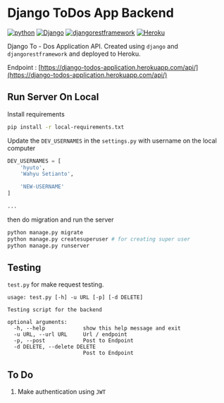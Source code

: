 # Django ToDos App Backend

[![python](https://img.shields.io/badge/Made%20with-Python-1f425f?style=plastic&logo=Python)](https://www.python.org/)
[![Django](https://img.shields.io/badge/Django-3.2-darkgreen?style=plastic&logo=django)](https://docs.djangoproject.com/en/3.2/)
[![djangorestframework](https://img.shields.io/badge/djangorestframework-3.12-blue?style=plastic)](https://www.django-rest-framework.org/)
[![Heroku](https://img.shields.io/badge/Heroku-430098?style=plastic&logo=heroku)](https://django-todos-application.herokuapp.com/api/)

Django To - Dos Application API. Created using `django` and `djangorestframework` 
and deployed to Heroku.

Endpoint : [https://django-todos-application.herokuapp.com/api/](https://django-todos-application.herokuapp.com/api/)

## Run Server On Local

Install requirements

```bash
pip install -r local-requirements.txt
```

Update the `DEV_USERNAMES` in the `settings.py` with username on the local computer

```python
DEV_USERNAMES = [
    'hyuto',
    'Wahyu Setianto',

    'NEW-USERNAME'
]

...
```

then do migration and run the server 

```bash
python manage.py migrate
python manage.py createsuperuser # for creating super user
python manage.py runserver
```

## Testing

`test.py` for make request testing.

```
usage: test.py [-h] -u URL [-p] [-d DELETE]

Testing script for the backend

optional arguments:
  -h, --help            show this help message and exit
  -u URL, --url URL     Url / endpoint
  -p, --post            Post to Endpoint
  -d DELETE, --delete DELETE
                        Post to Endpoint
```

## To Do

1. Make authentication using `JWT`